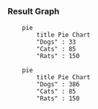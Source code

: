 ### Result Graph

```mermaid
    pie
        title Pie Chart
        "Dogs" : 33
        "Cats" : 85
        "Rats" : 150
```

```mermaid
    pie
        title Pie Chart
        "Dogs" : 386
        "Cats" : 85
        "Rats" : 150
```